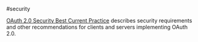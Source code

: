 #security 

[OAuth 2.0 Security Best Current Practice](https://datatracker.ietf.org/doc/html/draft-ietf-oauth-security-topics) describes security requirements and other recommendations for clients and servers implementing OAuth 2.0.